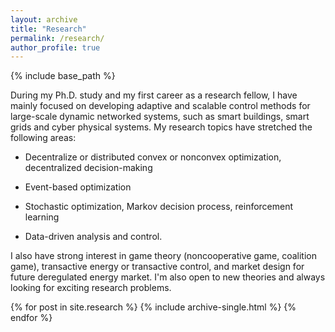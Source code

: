 ```yaml
---
layout: archive
title: "Research"
permalink: /research/
author_profile: true
---
```

{% include base_path %}


During my Ph.D. study and my first career as a research fellow, I have mainly focused on developing adaptive and scalable control methods for large-scale dynamic networked systems, such as smart buildings, smart grids and cyber physical systems. 
My research topics have stretched the following areas:

  <p><ul>
    <li> <p>Decentralize or distributed convex or nonconvex optimization, decentralized decision-making </p></li>
    <li> <p> Event-based optimization </p></li>
    <li> <p> Stochastic optimization, Markov decision process, reinforcement learning </p></li>
    <li> <p> Data-driven analysis and control. </p></li>
    </ul>
</p>
      I also have strong interest in game theory (noncooperative game, coalition game), transactive energy or transactive control, and market design for future deregulated energy market. I'm also open to new theories and always looking for exciting research problems.

{% for post in site.research %}
  {% include archive-single.html %}
{% endfor %}

